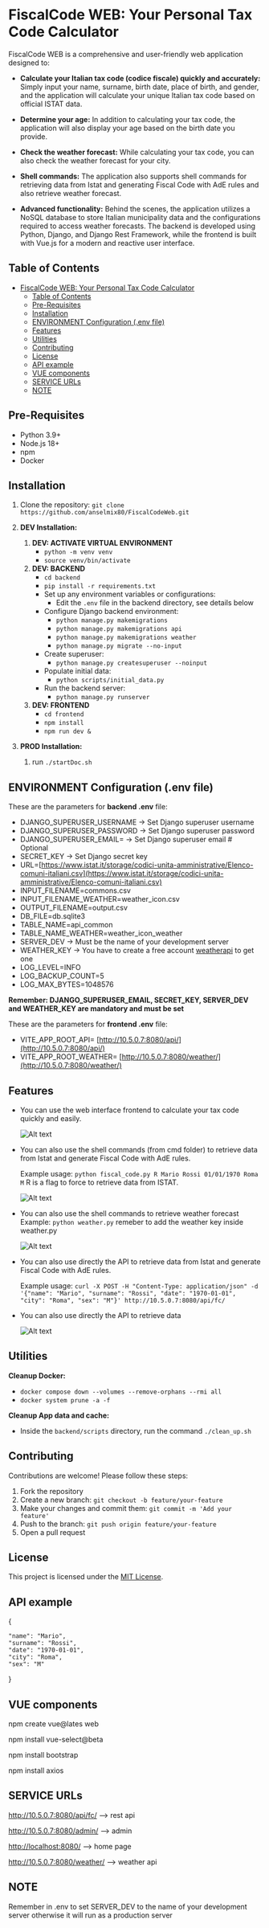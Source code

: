 # FiscalCode WEB: Your Personal Tax Code Calculator

FiscalCode WEB is a comprehensive and user-friendly web application designed to:

- **Calculate your Italian tax code (codice fiscale) quickly and accurately:** Simply input your name, surname, birth date, place of birth, and gender, and the application will calculate your unique Italian tax code based on official ISTAT data.

- **Determine your age:** In addition to calculating your tax code, the application will also display your age based on the birth date you provide.

- **Check the weather forecast:** While calculating your tax code, you can also check the weather forecast for your city.

- **Shell commands:** The application also supports shell commands for retrieving data from Istat and generating Fiscal Code with AdE rules and also retrieve weather forecast.

- **Advanced functionality:** Behind the scenes, the application utilizes a NoSQL database to store Italian municipality data and the configurations required to access weather forecasts. The backend is developed using Python, Django, and Django Rest Framework, while the frontend is built with Vue.js for a modern and reactive user interface.

## Table of Contents

- [FiscalCode WEB: Your Personal Tax Code Calculator](#fiscalcode-web-your-personal-tax-code-calculator)
  - [Table of Contents](#table-of-contents)
  - [Pre-Requisites](#pre-requisites)
  - [Installation](#installation)
  - [ENVIRONMENT Configuration (.env file)](#environment-configuration-env-file)
  - [Features](#features)
  - [Utilities](#utilities)
  - [Contributing](#contributing)
  - [License](#license)
  - [API example](#api-example)
  - [VUE components](#vue-components)
  - [SERVICE URLs](#service-urls)
  - [NOTE](#note)

## Pre-Requisites

- Python 3.9+
- Node.js 18+
- npm
- Docker

## Installation

1. Clone the repository: `git clone https://github.com/anselmix80/FiscalCodeWeb.git`
2. **DEV Installation:**
   1. **DEV: ACTIVATE VIRTUAL ENVIRONMENT**
        - `python -m venv venv`
        - `source venv/bin/activate`
   2. **DEV: BACKEND**
        - `cd backend`
        - `pip install -r requirements.txt`
        - Set up any environment variables or configurations:
          - Edit the `.env` file in the backend directory, see details below
        - Configure Django backend environment:
           - `python manage.py makemigrations`
           - `python manage.py makemigrations api`
           - `python manage.py makemigrations weather`
           - `python manage.py migrate --no-input`
        - Create superuser:
           - `python manage.py createsuperuser --noinput`
        - Populate initial data:
           - `python scripts/initial_data.py`
        - Run the backend server:
           - `python manage.py runserver`
   3. **DEV: FRONTEND**
      - `cd frontend`
      - `npm install`
      - `npm run dev &`

3. **PROD Installation:**
   1. run `./startDoc.sh`

## ENVIRONMENT Configuration (.env file)

These are the parameters for **backend .env** file:

- DJANGO_SUPERUSER_USERNAME -> Set Django superuser username
- DJANGO_SUPERUSER_PASSWORD -> Set Django superuser password
- DJANGO_SUPERUSER_EMAIL=  -> Set Django superuser email # Optional
- SECRET_KEY -> Set Django secret key
- URL=[https://www.istat.it/storage/codici-unita-amministrative/Elenco-comuni-italiani.csv](https://www.istat.it/storage/codici-unita-amministrative/Elenco-comuni-italiani.csv)
- INPUT_FILENAME=commons.csv
- INPUT_FILENAME_WEATHER=weather_icon.csv
- OUTPUT_FILENAME=output.csv
- DB_FILE=db.sqlite3
- TABLE_NAME=api_common
- TABLE_NAME_WEATHER=weather_icon_weather
- SERVER_DEV -> Must be the name of your development server
- WEATHER_KEY -> You have to create a free account [weatherapi](https://www.weatherapi.com/pricing.aspx) to get one
- LOG_LEVEL=INFO
- LOG_BACKUP_COUNT=5
- LOG_MAX_BYTES=1048576

**Remember:
DJANGO_SUPERUSER_EMAIL, SECRET_KEY, SERVER_DEV and WEATHER_KEY are mandatory and must be set**

These are the parameters for **frontend .env** file:

- VITE_APP_ROOT_API= [http://10.5.0.7:8080/api/](http://10.5.0.7:8080/api/)
- VITE_APP_ROOT_WEATHER= [http://10.5.0.7:8080/weather/](http://10.5.0.7:8080/weather/)

## Features

- You can use the web interface frontend to calculate your tax code quickly and easily.

  ![Alt text](/images/app.jpg "app")

- You can also use the shell commands (from cmd folder) to retrieve data from Istat and generate Fiscal Code with AdE rules.

  Example usage: `python fiscal_code.py R Mario Rossi 01/01/1970 Roma M` R is a flag to force to retrieve data from ISTAT.
  
  ![Alt text](/images/cmd.jpg "cmd")

- You can also use the shell commands to retrieve weather forecast
  Example: `python weather.py` remeber to add the weather key inside weather.py
  
  ![Alt text](/images/weather.jpg "weather")

- You can also use directly the API to retrieve data from Istat and generate Fiscal Code with AdE rules.

  Example usage: `curl -X POST -H "Content-Type: application/json" -d '{"name": "Mario", "surname": "Rossi", "date": "1970-01-01", "city": "Roma", "sex": "M"}' http://10.5.0.7:8080/api/fc/`

- You can also use directly the API to retrieve data

  ![Alt text](/images/api.jpg "api")

## Utilities

**Cleanup Docker:**

- `docker compose down --volumes --remove-orphans --rmi all`
- `docker system prune -a -f`

**Cleanup App data and cache:**

- Inside the `backend/scripts` directory, run the command `./clean_up.sh`

## Contributing

Contributions are welcome! Please follow these steps:

1. Fork the repository
2. Create a new branch: `git checkout -b feature/your-feature`
3. Make your changes and commit them: `git commit -m 'Add your feature'`
4. Push to the branch: `git push origin feature/your-feature`
5. Open a pull request

## License

This project is licensed under the [MIT License](LICENSE).

## API example

{

    "name": "Mario",
    "surname": "Rossi",
    "date": "1970-01-01",
    "city": "Roma",
    "sex": "M"

}

## VUE components

npm create vue@lates web

npm install vue-select@beta

npm install bootstrap

npm install axios

## SERVICE URLs

<http://10.5.0.7:8080/api/fc/> --> rest api

<http://10.5.0.7:8080/admin/> --> admin

<http://localhost:8080/> --> home page

<http://10.5.0.7:8080/weather/> --> weather api

## NOTE

Remember in .env to set SERVER_DEV to the name of your development server otherwise it will run as a production server
